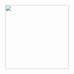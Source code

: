<p align="center">
  <img src="https://user-images.githubusercontent.com/59340911/123522589-199f4080-d6f9-11eb-815b-566ec470385c.gif" width="200" height="200">
</p>
